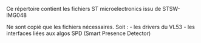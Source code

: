 
Ce répertoire contient les fichiers ST microelectronics issu de STSW-IMG048

Ne sont copié que les fichiers nécessaires. Soit :
	- les drivers du VL53
	- les interfaces liées aux algos SPD (Smart Presence Detector)
	
	
